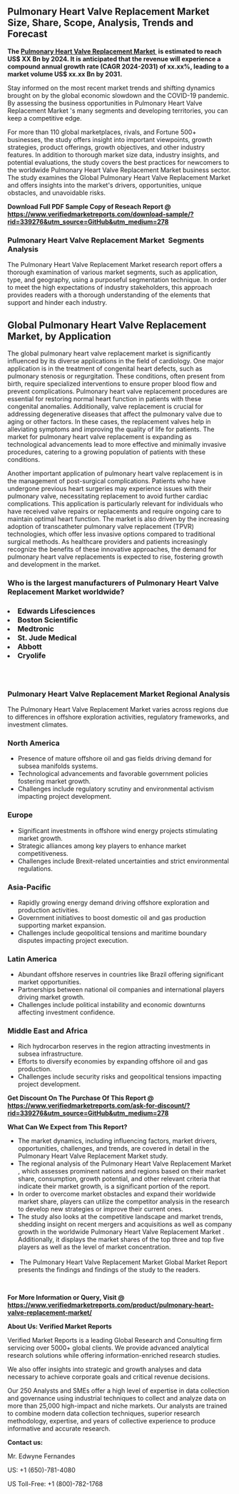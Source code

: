 <h2><strong>Pulmonary Heart Valve Replacement Market Size, Share, Scope, Analysis, Trends and Forecast</strong></h2><p><strong>The&nbsp;<a href="https://www.verifiedmarketreports.com/download-sample/?rid=339276&utm_source=GitHub&utm_medium=278" target="_blank">Pulmonary Heart Valve Replacement Market </a>&nbsp;is estimated to reach US$ XX Bn by 2024. It is anticipated that the revenue will experience a compound annual growth rate (CAGR 2024-2031) of xx.xx%, leading to a market volume US$ xx.xx Bn by 2031.</strong></p><p>Stay informed on the most recent market trends and shifting dynamics brought on by the global economic slowdown and the COVID-19 pandemic. By assessing the business opportunities in Pulmonary Heart Valve Replacement Market 's many segments and developing territories, you can keep a competitive edge.</p><p>For more than 110 global marketplaces, rivals, and Fortune 500+ businesses, the study offers insight into important viewpoints, growth strategies, product offerings, growth objectives, and other industry features. In addition to thorough market size data, industry insights, and potential evaluations, the study covers the best practices for newcomers to the worldwide Pulmonary Heart Valve Replacement Market business sector. The study examines the Global Pulmonary Heart Valve Replacement Market and offers insights into the market's drivers, opportunities, unique obstacles, and unavoidable risks.</p><p id="" class=""><strong>Download Full PDF Sample Copy of Reseach Report @ <a href="https://www.verifiedmarketreports.com/download-sample/?rid=339276&utm_source=GitHub&utm_medium=278" target="_blank">https://www.verifiedmarketreports.com/download-sample/?rid=339276&utm_source=GitHub&utm_medium=278</a></strong></p><h3>Pulmonary Heart Valve Replacement Market &nbsp;Segments Analysis</h3><p>The Pulmonary Heart Valve Replacement Market research report offers a thorough examination of various market segments, such as application, type, and geography, using a purposeful segmentation technique. In order to meet the high expectations of industry stakeholders, this approach provides readers with a thorough understanding of the elements that support and hinder each industry.<br /> <h2>Global Pulmonary Heart Valve Replacement Market, by Application</h2><p>The global pulmonary heart valve replacement market is significantly influenced by its diverse applications in the field of cardiology. One major application is in the treatment of congenital heart defects, such as pulmonary stenosis or regurgitation. These conditions, often present from birth, require specialized interventions to ensure proper blood flow and prevent complications. Pulmonary heart valve replacement procedures are essential for restoring normal heart function in patients with these congenital anomalies. Additionally, valve replacement is crucial for addressing degenerative diseases that affect the pulmonary valve due to aging or other factors. In these cases, the replacement valves help in alleviating symptoms and improving the quality of life for patients. The market for pulmonary heart valve replacement is expanding as technological advancements lead to more effective and minimally invasive procedures, catering to a growing population of patients with these conditions.</p><p>Another important application of pulmonary heart valve replacement is in the management of post-surgical complications. Patients who have undergone previous heart surgeries may experience issues with their pulmonary valve, necessitating replacement to avoid further cardiac complications. This application is particularly relevant for individuals who have received valve repairs or replacements and require ongoing care to maintain optimal heart function. The market is also driven by the increasing adoption of transcatheter pulmonary valve replacement (TPVR) technologies, which offer less invasive options compared to traditional surgical methods. As healthcare providers and patients increasingly recognize the benefits of these innovative approaches, the demand for pulmonary heart valve replacements is expected to rise, fostering growth and development in the market.</p></p><h3 id="" class="">Who is the largest manufacturers of&nbsp;Pulmonary Heart Valve Replacement Market worldwide?</h3><h3 class=""></Li><Li>Edwards Lifesciences</Li><Li> Boston Scientific</Li><Li> Medtronic</Li><Li> St. Jude Medical</Li><Li> Abbott</Li><Li> Cryolife</h3><h3 id="" class="">&nbsp;</h3><h3 id="" class="">Pulmonary Heart Valve Replacement Market Regional Analysis</h3><p id="" class="">The Pulmonary Heart Valve Replacement Market varies across regions due to differences in offshore exploration activities, regulatory frameworks, and investment climates.</p><h3 id="" class="">North America</h3><ul><li>Presence of mature offshore oil and gas fields driving demand for subsea manifolds systems.</li><li>Technological advancements and favorable government policies fostering market growth.</li><li>Challenges include regulatory scrutiny and environmental activism impacting project development.</li></ul><h3 id="" class="">Europe</h3><ul><li>Significant investments in offshore wind energy projects stimulating market growth.</li><li>Strategic alliances among key players to enhance market competitiveness.</li><li>Challenges include Brexit-related uncertainties and strict environmental regulations.</li></ul><h3 id="" class="">Asia-Pacific</h3><ul><li>Rapidly growing energy demand driving offshore exploration and production activities.</li><li>Government initiatives to boost domestic oil and gas production supporting market expansion.</li><li>Challenges include geopolitical tensions and maritime boundary disputes impacting project execution.</li></ul><h3 id="" class="">Latin America</h3><ul><li>Abundant offshore reserves in countries like Brazil offering significant market opportunities.</li><li>Partnerships between national oil companies and international players driving market growth.</li><li>Challenges include political instability and economic downturns affecting investment confidence.</li></ul><h3 id="" class="">Middle East and Africa</h3><ul><li>Rich hydrocarbon reserves in the region attracting investments in subsea infrastructure.</li><li>Efforts to diversify economies by expanding offshore oil and gas production.</li><li>Challenges include security risks and geopolitical tensions impacting project development.</li></ul><p id="" class=""><strong>Get Discount On The Purchase Of This Report @ <a href="https://www.verifiedmarketreports.com/ask-for-discount/?rid=339276&utm_source=GitHub&utm_medium=278" target="_blank">https://www.verifiedmarketreports.com/ask-for-discount/?rid=339276&utm_source=GitHub&utm_medium=278</a></strong></p><p><strong>What Can We Expect from This Report?</strong></p><ul><li>The market dynamics, including influencing factors, market drivers, opportunities, challenges, and trends, are covered in detail in the Pulmonary Heart Valve Replacement Market study.<br /> </li><li>The regional analysis of the Pulmonary Heart Valve Replacement Market , which assesses prominent nations and regions based on their market share, consumption, growth potential, and other relevant criteria that indicate their market growth, is a significant portion of the report.<br /> </li><li>In order to overcome market obstacles and expand their worldwide market share, players can utilize the competitor analysis in the research to develop new strategies or improve their current ones.<br /> </li><li>The study also looks at the competitive landscape and market trends, shedding insight on recent mergers and acquisitions as well as company growth in the worldwide Pulmonary Heart Valve Replacement Market . Additionally, it displays the market shares of the top three and top five players as well as the level of market concentration.<br /><br /></li><li>&nbsp;The Pulmonary Heart Valve Replacement Market Global Market Report presents the findings and findings of the study to the readers.</li></ul><p id="" class="">&nbsp;</p><p id="" class=""><strong>For More Information or Query, Visit @ <a href="https://www.verifiedmarketreports.com/product/pulmonary-heart-valve-replacement-market/" target="_blank">https://www.verifiedmarketreports.com/product/pulmonary-heart-valve-replacement-market/</a></strong></p><p id="" class=""><strong>About Us: Verified Market Reports</strong></p><p id="" class="">Verified Market Reports is a leading Global Research and Consulting firm servicing over 5000+ global clients. We provide advanced analytical research solutions while offering information-enriched research studies.</p><p id="" class="">We also offer insights into strategic and growth analyses and data necessary to achieve corporate goals and critical revenue decisions.</p><p id="" class="">Our 250 Analysts and SMEs offer a high level of expertise in data collection and governance using industrial techniques to collect and analyze data on more than 25,000 high-impact and niche markets. Our analysts are trained to combine modern data collection techniques, superior research methodology, expertise, and years of collective experience to produce informative and accurate research.</p><p id="" class=""><strong>Contact us:</strong></p><p id="" class="">Mr. Edwyne Fernandes</p><p id="" class="">US: +1 (650)-781-4080</p><p id="" class="">US Toll-Free: +1 (800)-782-1768</p>
